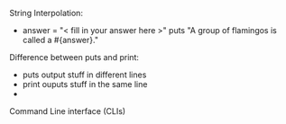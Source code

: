 String Interpolation:
  * answer = "< fill in your answer here >"
    puts "A group of flamingos is called a #{answer}."

Difference between puts and print:
 - puts output stuff in different lines
 - print ouputs stuff in the same line
 - 
 
Command Line interface (CLIs)